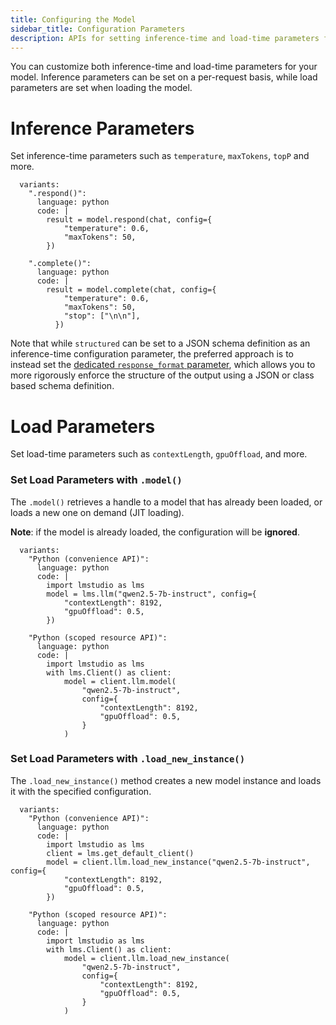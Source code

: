 ```yaml
---
title: Configuring the Model
sidebar_title: Configuration Parameters
description: APIs for setting inference-time and load-time parameters for your model
---
```


You can customize both inference-time and load-time parameters for your model. Inference parameters can be set on a per-request basis, while load parameters are set when loading the model.

# Inference Parameters

Set inference-time parameters such as `temperature`, `maxTokens`, `topP` and more.

```lms_code_snippet
  variants:
    ".respond()":
      language: python
      code: |
        result = model.respond(chat, config={
            "temperature": 0.6,
            "maxTokens": 50,
        })

    ".complete()":
      language: python
      code: |
        result = model.complete(chat, config={
            "temperature": 0.6,
            "maxTokens": 50,
            "stop": ["\n\n"],
          })

```

<!-- See [`LLMPredictionConfigInput`](./../api-reference/llm-prediction-config-input) for all configurable fields. -->

Note that while `structured` can be set to a JSON schema definition as an inference-time configuration parameter,
the preferred approach is to instead set the [dedicated `response_format` parameter](<(./structured-responses)>),
which allows you to more rigorously enforce the structure of the output using a JSON or class based schema
definition.

# Load Parameters

Set load-time parameters such as `contextLength`, `gpuOffload`, and more.

### Set Load Parameters with `.model()`

The `.model()` retrieves a handle to a model that has already been loaded, or loads a new one on demand (JIT loading).

**Note**: if the model is already loaded, the configuration will be **ignored**.

```lms_code_snippet
  variants:
    "Python (convenience API)":
      language: python
      code: |
        import lmstudio as lms
        model = lms.llm("qwen2.5-7b-instruct", config={
            "contextLength": 8192,
            "gpuOffload": 0.5,
        })

    "Python (scoped resource API)":
      language: python
      code: |
        import lmstudio as lms
        with lms.Client() as client:
            model = client.llm.model(
                "qwen2.5-7b-instruct",
                config={
                    "contextLength": 8192,
                    "gpuOffload": 0.5,
                }
            )

```

<!-- See [`LLMLoadModelConfig`](./../api-reference/llm-load-model-config) for all configurable fields. -->

### Set Load Parameters with `.load_new_instance()`

The `.load_new_instance()` method creates a new model instance and loads it with the specified configuration.

```lms_code_snippet
  variants:
    "Python (convenience API)":
      language: python
      code: |
        import lmstudio as lms
        client = lms.get_default_client()
        model = client.llm.load_new_instance("qwen2.5-7b-instruct", config={
            "contextLength": 8192,
            "gpuOffload": 0.5,
        })

    "Python (scoped resource API)":
      language: python
      code: |
        import lmstudio as lms
        with lms.Client() as client:
            model = client.llm.load_new_instance(
                "qwen2.5-7b-instruct",
                config={
                    "contextLength": 8192,
                    "gpuOffload": 0.5,
                }
            )

```

<!-- See [`LLMLoadModelConfig`](./../api-reference/llm-load-model-config) for all configurable fields. -->
